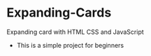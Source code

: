 # Expanding-Cards

Expanding card with HTML CSS and JavaScript

- This is a simple project for beginners
